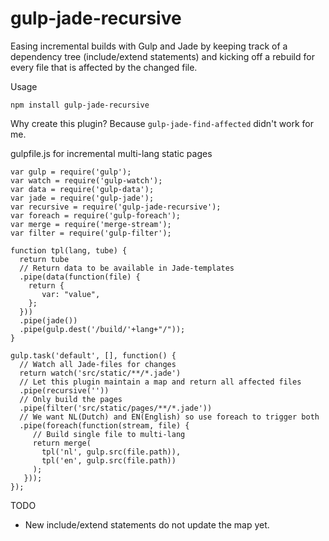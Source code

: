 gulp-jade-recursive
===============
Easing incremental builds with Gulp and Jade by
keeping track of a dependency tree (include/extend statements)
and kicking off a rebuild for every file that is affected by the changed file.

Usage
```
npm install gulp-jade-recursive
```

Why create this plugin?
Because `gulp-jade-find-affected` didn't work for me.

gulpfile.js for incremental multi-lang static pages
```
var gulp = require('gulp');
var watch = require('gulp-watch');
var data = require('gulp-data');
var jade = require('gulp-jade');
var recursive = require('gulp-jade-recursive');
var foreach = require('gulp-foreach');
var merge = require('merge-stream');
var filter = require('gulp-filter');

function tpl(lang, tube) {
  return tube
  // Return data to be available in Jade-templates
  .pipe(data(function(file) {
    return {
       var: "value",
    };
  }))
  .pipe(jade())
  .pipe(gulp.dest('/build/'+lang+"/"));
}

gulp.task('default', [], function() {
  // Watch all Jade-files for changes
  return watch('src/static/**/*.jade')
  // Let this plugin maintain a map and return all affected files
  .pipe(recursive(''))
  // Only build the pages
  .pipe(filter('src/static/pages/**/*.jade'))
  // We want NL(Dutch) and EN(English) so use foreach to trigger both
  .pipe(foreach(function(stream, file) {
     // Build single file to multi-lang
     return merge(
       tpl('nl', gulp.src(file.path)),
       tpl('en', gulp.src(file.path))
     );
   }));
});
```

TODO
* New include/extend statements do not update the map yet.

